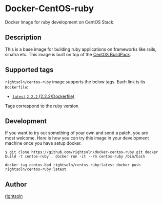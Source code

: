 Docker-CentOS-ruby
====

Docker Image for ruby development on CentOS Stack.

## Description

This is a base image for building ruby applications on frameworks like rails, sinatra etc. This image is built on top of the [CentOS BuildPack](https://github.com/rightsoln/docker-centos-buildpack-deps).

## Supported tags

`rightsoln/centos-ruby` image supports the below tags. Each link is its `Dockerfile`:

- [`latest`,`2.2.2` (2.2.2/Dockerfile)](https://github.com/rightsoln/dockerfile-centos-buildpack-deps/blob/master/Dockerfile)

Tags correspond to the ruby version.

## Development

If you want to try out something of your own and send a patch, you are most welcome. Here is how you can try this image in your development machine once you have setup docker.

`$ git clone https://github.com/rightsoln/docker-centos-ruby.git
docker build -t centos-ruby .
docker run -it --rm centos-ruby /bin/bash`

`docker tag centos-bpd rightsoln/centos-ruby:latest
docker push rightsoln/centos-ruby:latest`

## Author

[rightsoln](https://github.com/rightsoln)